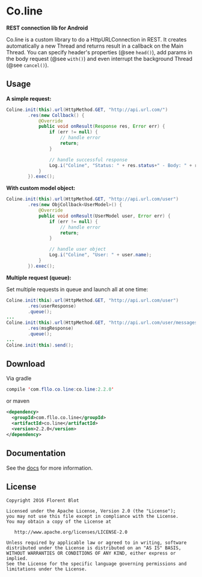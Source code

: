 Co.line
=======

**REST connection lib for Android**

Co.line is a custom library to do a HttpURLConnection in REST. It creates automatically a new Thread and returns result in a callback on the Main Thread. You can specify header's properties (@see `head()`), add params in the body request (@see `with()`) and even interrupt the background Thread (@see `cancel()`).

Usage
------

**A simple request:**

```java
Coline.init(this).url(HttpMethod.GET, "http://api.url.com/")
        .res(new Collback() {
            @Override
            public void onResult(Response res, Error err) {
                if (err != null) {
                    // handle error
                    return;
                }

                // handle successful response
                Log.i("Coline", "Status: " + res.status+" - Body: " + res.body);
            }
        }).exec();
```

**With custom model object:**

```java
Coline.init(this).url(HttpMethod.GET, "http://api.url.com/user")
        .res(new ObjCollback<UserModel>() {
            @Override
            public void onResult(UserModel user, Error err) {
                if (err != null) {
                    // handle error
                    return;
                }

                // handle user object
                Log.i("Coline", "User: " + user.name);
            }
        }).exec();
```

**Multiple request (queue):**

Set multiple requests in queue and launch all at one time:

```java
Coline.init(this).url(HttpMethod.GET, "http://api.url.com/user")
        .res(userResponse)
        .queue();
...
Coline.init(this).url(HttpMethod.GET, "http://api.url.com/user/messages")
        .res(msgResponse)
        .queue();
...
Coline.init(this).send();
```

Download
--------

Via gradle
```java
compile 'com.fllo.co.line:co.line:2.2.0'
```
or maven
```xml
<dependency>
  <groupId>com.fllo.co.line</groupId>
  <artifactId>co.line</artifactId>
  <version>2.2.0</version>
</dependency>
```

Documentation
--------

See the [docs](https://github.com/Gitdefllo/Co.line/blob/master/DOCS.md) for more information.


License
--------

    Copyright 2016 Florent Blot
    
    Licensed under the Apache License, Version 2.0 (the "License");
    you may not use this file except in compliance with the License.
    You may obtain a copy of the License at

       http://www.apache.org/licenses/LICENSE-2.0

    Unless required by applicable law or agreed to in writing, software
    distributed under the License is distributed on an "AS IS" BASIS,
    WITHOUT WARRANTIES OR CONDITIONS OF ANY KIND, either express or implied.
    See the License for the specific language governing permissions and
    limitations under the License.
